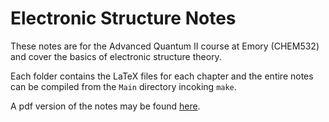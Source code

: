 # Electronic Structure Notes

These notes are for the Advanced Quantum II course at Emory (CHEM532) and cover the basics of electronic structure theory.

Each folder contains the LaTeX files for each chapter and the entire notes can be compiled from the `Main` directory incoking `make`.

A pdf version of the notes may be found [here](pdf/chem532-notes.pdf).

